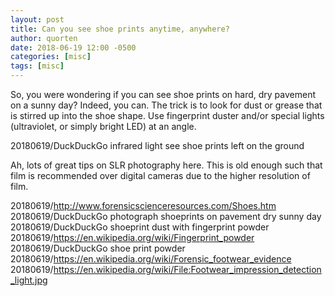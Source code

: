 ```yaml
---
layout: post
title: Can you see shoe prints anytime, anywhere?
author: quorten
date: 2018-06-19 12:00 -0500
categories: [misc]
tags: [misc]
---
```


So, you were wondering if you can see shoe prints on hard, dry
pavement on a sunny day?  Indeed, you can.  The trick is to look for
dust or grease that is stirred up into the shoe shape.  Use
fingerprint duster and/or special lights (ultraviolet, or simply
bright LED) at an angle.

20180619/DuckDuckGo infrared light see shoe prints left on the ground

Ah, lots of great tips on SLR photography here.  This is old enough
such that film is recommended over digital cameras due to the higher
resolution of film.

20180619/http://www.forensicscienceresources.com/Shoes.htm  
20180619/DuckDuckGo photograph shoeprints on pavement dry sunny day  
20180619/DuckDuckGo shoeprint dust with fingerprint powder  
20180619/https://en.wikipedia.org/wiki/Fingerprint_powder  
20180619/DuckDuckGo shoe print powder  
20180619/https://en.wikipedia.org/wiki/Forensic_footwear_evidence  
20180619/https://en.wikipedia.org/wiki/File:Footwear_impression_detection_light.jpg
